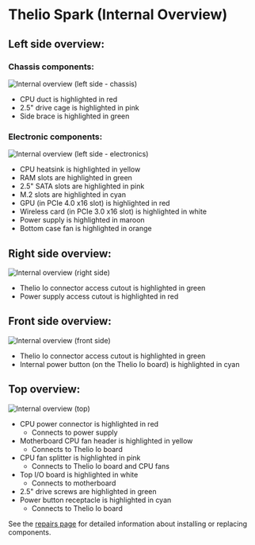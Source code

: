 # Thelio Spark (Internal Overview)

## Left side overview:

### Chassis components:

![Internal overview (left side - chassis)](./img/internal-left-chassis.webp)

- CPU duct is highlighted in red
- 2.5" drive cage is highlighted in pink
- Side brace is highlighted in green

### Electronic components:

![Internal overview (left side - electronics)](./img/internal-left-electronics.webp)

- CPU heatsink is highlighted in yellow
- RAM slots are highlighted in green
- 2.5" SATA slots are highlighted in pink
- M.2 slots are highlighted in cyan
- GPU (in PCIe 4.0 x16 slot) is highlighted in red
- Wireless card (in PCIe 3.0 x16 slot) is highlighted in white
- Power supply is highlighted in maroon
- Bottom case fan is highlighted in orange

## Right side overview:

![Internal overview (right side)](./img/internal-right.webp)

- Thelio Io connector access cutout is highlighted in green
- Power supply access cutout is highlighted in red

## Front side overview:

![Internal overview (front side)](./img/internal-front.webp)

- Thelio Io connector access cutout is highlighted in green
- Internal power button (on the Thelio Io board) is highlighted in cyan

## Top overview:

![Internal overview (top)](./img/internal-top.webp)

- CPU power connector is highlighted in red
    - Connects to power supply
- Motherboard CPU fan header is highlighted in yellow
    - Connects to Thelio Io board
- CPU fan splitter is highlighted in pink
    - Connects to Thelio Io board and CPU fans
- Top I/O board is highlighted in white
    - Connects to motherboard
- 2.5" drive screws are highlighted in green
- Power button receptacle is highlighted in cyan
    - Connects to Thelio Io board

See the [repairs page](./repairs.md) for detailed information about installing or replacing components.
